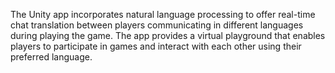 The Unity app incorporates natural language processing to offer real-time chat translation between players communicating in different languages during playing the game. The app provides a virtual playground that enables players to participate in games and interact with each other using their preferred language.
